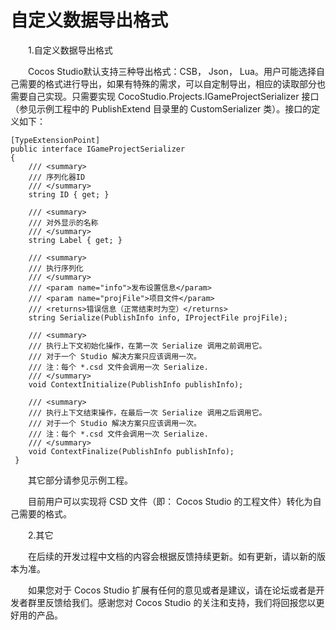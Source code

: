 # **自定义数据导出格式** #

&emsp;&emsp;1.自定义数据导出格式

&emsp;&emsp;Cocos Studio默认支持三种导出格式：CSB， Json， Lua。用户可能选择自己需要的格式进行导出，如果有特殊的需求，可以自定制导出，相应的读取部分也需要自己实现。只需要实现 CocoStudio.Projects.IGameProjectSerializer 接口（参见示例工程中的 PublishExtend 目录里的 CustomSerializer 类）。接口的定义如下：

    [TypeExtensionPoint]
    public interface IGameProjectSerializer
    {
        /// <summary>
        /// 序列化器ID
        /// </summary>
        string ID { get; }

        /// <summary>
        /// 对外显示的名称
        /// </summary>
        string Label { get; }

        /// <summary>
        /// 执行序列化
        /// </summary>
        /// <param name="info">发布设置信息</param>
        /// <param name="projFile">项目文件</param>
        /// <returns>错误信息（正常结束时为空）</returns>
        string Serialize(PublishInfo info, IProjectFile projFile);

        /// <summary>
        /// 执行上下文初始化操作，在第一次 Serialize 调用之前调用它。
        /// 对于一个 Studio 解决方案只应该调用一次。
        /// 注：每个 *.csd 文件会调用一次 Serialize.
        /// </summary>
        void ContextInitialize(PublishInfo publishInfo);

        /// <summary>
        /// 执行上下文结束操作，在最后一次 Serialize 调用之后调用它。
        /// 对于一个 Studio 解决方案只应该调用一次。
        /// 注：每个 *.csd 文件会调用一次 Serialize.
        /// </summary>
        void ContextFinalize(PublishInfo publishInfo);
     }

&emsp;&emsp;其它部分请参见示例工程。

&emsp;&emsp;目前用户可以实现将 CSD 文件（即： Cocos Studio 的工程文件）转化为自己需要的格式。

&emsp;&emsp;2.其它

&emsp;&emsp;在后续的开发过程中文档的内容会根据反馈持续更新。如有更新，请以新的版本为准。

&emsp;&emsp;如果您对于 Cocos Studio 扩展有任何的意见或者是建议，请在论坛或者是开发者群里反馈给我们。感谢您对 Cocos Studio 的关注和支持，我们将回报您以更好用的产品。